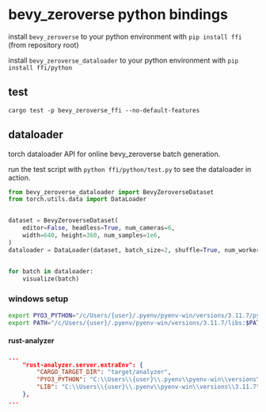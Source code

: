 # bevy_zeroverse python bindings

install `bevy_zeroverse` to your python environment with `pip install ffi` (from repository root)

install `bevy_zeroverse_dataloader` to your python environment with `pip install ffi/python`


## test

`cargo test -p bevy_zeroverse_ffi --no-default-features`


## dataloader

torch dataloader API for online bevy_zeroverse batch generation.

run the test script with `python ffi/python/test.py` to see the dataloader in action.

```python
from bevy_zeroverse_dataloader import BevyZeroverseDataset
from torch.utils.data import DataLoader


dataset = BevyZeroverseDataset(
    editor=False, headless=True, num_cameras=6,
    width=640, height=360, num_samples=1e6,
)
dataloader = DataLoader(dataset, batch_size=2, shuffle=True, num_workers=1)


for batch in dataloader:
    visualize(batch)
```


<!-- ### macos setup -->

<!-- ```bash
LIBTORCH_PATH=$(python3 -c "import site; print(site.getsitepackages()[0] + '/torch/lib')")
export DYLD_LIBRARY_PATH=$LIBTORCH_PATH:$DYLD_LIBRARY_PATH
``` -->


### windows setup

```bash
export PYO3_PYTHON="/c/Users/{user}/.pyenv/pyenv-win/versions/3.11.7/python.exe"
export PATH="/c/Users/{user}/.pyenv/pyenv-win/versions/3.11.7/libs:$PATH"
```

#### rust-analyzer


```json
...
    "rust-analyzer.server.extraEnv": {
        "CARGO_TARGET_DIR": "target/analyzer",
        "PYO3_PYTHON": "C:\\Users\\{user}\\.pyenv\\pyenv-win\\versions\\3.11.7\\python.exe",
        "LIB": "C:\\Users\\{user}\\.pyenv\\pyenv-win\\versions\\3.11.7\\libs"
    },
...
```

